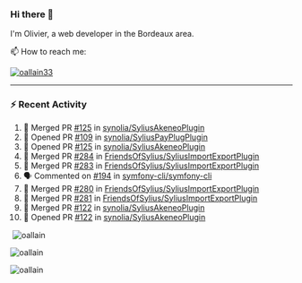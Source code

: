 ### Hi there 👋

I'm Olivier, a web developer in the Bordeaux area.

📫 How to reach me:

<p> <a href="https://twitter.com/oallain33" target="blank"><img src="https://img.shields.io/twitter/follow/oallain33?logo=twitter&style=for-the-badge" alt="oallain33" /></a> </p>

---

### :zap: Recent Activity

<!--START_SECTION:activity-->
1. 🎉 Merged PR [#125](https://github.com/synolia/SyliusAkeneoPlugin/pull/125) in [synolia/SyliusAkeneoPlugin](https://github.com/synolia/SyliusAkeneoPlugin)
2. 💪 Opened PR [#109](https://github.com/synolia/SyliusPayPlugPlugin/pull/109) in [synolia/SyliusPayPlugPlugin](https://github.com/synolia/SyliusPayPlugPlugin)
3. 💪 Opened PR [#125](https://github.com/synolia/SyliusAkeneoPlugin/pull/125) in [synolia/SyliusAkeneoPlugin](https://github.com/synolia/SyliusAkeneoPlugin)
4. 🎉 Merged PR [#284](https://github.com/FriendsOfSylius/SyliusImportExportPlugin/pull/284) in [FriendsOfSylius/SyliusImportExportPlugin](https://github.com/FriendsOfSylius/SyliusImportExportPlugin)
5. 🎉 Merged PR [#283](https://github.com/FriendsOfSylius/SyliusImportExportPlugin/pull/283) in [FriendsOfSylius/SyliusImportExportPlugin](https://github.com/FriendsOfSylius/SyliusImportExportPlugin)
6. 🗣 Commented on [#194](https://github.com/symfony-cli/symfony-cli/issues/194) in [symfony-cli/symfony-cli](https://github.com/symfony-cli/symfony-cli)
7. 🎉 Merged PR [#280](https://github.com/FriendsOfSylius/SyliusImportExportPlugin/pull/280) in [FriendsOfSylius/SyliusImportExportPlugin](https://github.com/FriendsOfSylius/SyliusImportExportPlugin)
8. 🎉 Merged PR [#281](https://github.com/FriendsOfSylius/SyliusImportExportPlugin/pull/281) in [FriendsOfSylius/SyliusImportExportPlugin](https://github.com/FriendsOfSylius/SyliusImportExportPlugin)
9. 🎉 Merged PR [#122](https://github.com/synolia/SyliusAkeneoPlugin/pull/122) in [synolia/SyliusAkeneoPlugin](https://github.com/synolia/SyliusAkeneoPlugin)
10. 💪 Opened PR [#122](https://github.com/synolia/SyliusAkeneoPlugin/pull/122) in [synolia/SyliusAkeneoPlugin](https://github.com/synolia/SyliusAkeneoPlugin)
<!--END_SECTION:activity-->

<p>&nbsp;<img align="center" src="https://github-readme-stats.vercel.app/api?username=oallain&show_icons=true&locale=en" alt="oallain" /></p>

<p><img align="center" src="https://github-readme-streak-stats.herokuapp.com/?user=oallain&" alt="oallain" /></p>

<p><img src="https://github-readme-stats.vercel.app/api/top-langs?username=oallain&show_icons=true&locale=en&layout=compact" alt="oallain" /></p>
